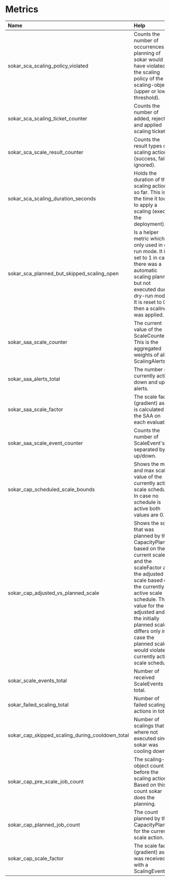 # Metrics

| Name                                               | Help                                                                                                                                                                                                                         | Type                 |
| :------------------------------------------------- | :--------------------------------------------------------------------------------------------------------------------------------------------------------------------------------------------------------------------------- | :------------------- |
| sokar_sca_scaling_policy_violated                  | Counts the number of occurrences the planning of sokar would have violated the scaling policy of the scaling-object (upper or lower threshold).                                                                              | Labelled Counter     |
| sokar_sca_scaling_ticket_counter                   | Counts the number of added, rejected and applied scaling tickets.                                                                                                                                                            | Labelled Counter     |
| sokar_sca_scale_result_counter                     | Counts the result types of a scaling action (success, failed, ignored).                                                                                                                                                      | Labelled Counter     |
| sokar_sca_scaling_duration_seconds                 | Holds the duration of the scaling actions so far. This is the time it took to apply a scaling (execute the deployment).                                                                                                      | Histogram            |
| sokar_sca_planned_but_skipped_scaling_open         | Is a helper metric which is only used in dry run mode. It is set to 1 in case there was a automatic scaling planned but not executed due to dry-run mode. It is reset to 0 if then a scaling was applied.                    | Labelled Gauge       |
| sokar_saa_scale_counter                            | The current value of the ScaleCounter. This is the aggregated weights of all ScalingAlerts.                                                                                                                                  | Gauge                |
| sokar_saa_alerts_total                             | The number of currently active down and up alerts.                                                                                                                                                                           | Labelled Gauge       |
| sokar_saa_scale_factor                             | The scale factor (gradient) as it is calculated by the SAA on each evaluation.                                                                                                                                               | Gauge                |
| sokar_saa_scale_event_counter                      | Counts the number of ScaleEvent's separated by up/down.                                                                                                                                                                      | Labelled Counter     |
| sokar_cap_scheduled_scale_bounds                   | Shows the min and max scale value of the currently active scale schedule. In case no schedule is active both values are 0.                                                                                                   | Labelled Gauge       |
| sokar_cap_adjusted_vs_planned_scale                | Shows the scale that was planned by the CapacityPlanner based on the current scale and the scaleFactor and the adjusted scale based on the currently active scale schedule. The value for the adjusted and the initially planned scale differs only in case the planned scale would violate a currently active scale schedule. | Labelled Gauge       |
| sokar_scale_events_total                           | Number of received ScaleEvents in total.                                                                                                                                                                                     | Counter              |
| sokar_failed_scaling_total                         | Number of failed scaling actions in total.                                                                                                                                                                                   | Counter              |
| sokar_cap_skipped_scaling_during_cooldown_total    | Number of scalings that where not executed since sokar was cooling down.                                                                                                                                                     | Counter              |
| sokar_cap_pre_scale_job_count                      | The scaling-object count before the scaling action. Based on this count sokar does the planning.                                                                                                                             | Gauge                |
| sokar_cap_planned_job_count                        | The count planned by the CapacityPlanner for the current scale action.                                                                                                                                                       | Gauge                |
| sokar_cap_scale_factor                             | The scale factor (gradient) as it was received with a ScalingEvent.                                                                                                                                                          | Gauge                |
